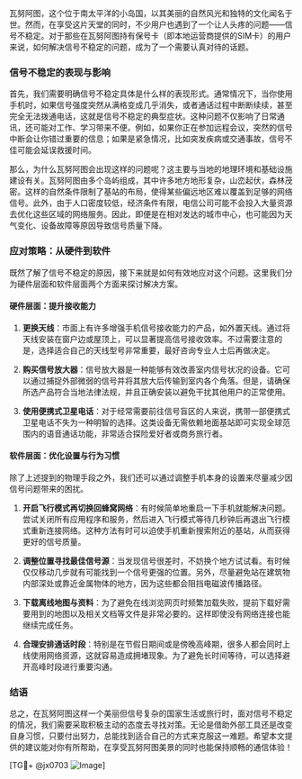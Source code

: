 瓦努阿图，这个位于南太平洋的小岛国，以其美丽的自然风光和独特的文化闻名于世。然而，在享受这片天堂的同时，不少用户也遇到了一个让人头疼的问题——信号不稳定。对于那些在瓦努阿图持有保号卡（即本地运营商提供的SIM卡）的用户来说，如何解决信号不稳定的问题，成为了一个需要认真对待的话题。

### 信号不稳定的表现与影响

首先，我们需要明确信号不稳定具体是什么样的表现形式。通常情况下，当你使用手机时，如果信号强度突然从满格变成几乎消失，或者通话过程中断断续续，甚至完全无法拨通电话，这就是信号不稳定的典型症状。这种问题不仅影响了日常通讯，还可能对工作、学习带来不便。例如，如果你正在参加远程会议，突然的信号中断会让你错过重要的信息；如果是紧急情况，比如突发疾病或交通事故，信号不佳可能会延误救援时间。

那么，为什么瓦努阿图会出现这样的问题呢？这主要与当地的地理环境和基础设施建设有关。瓦努阿图由多个岛屿组成，其中许多地方地形复杂，山峦起伏，森林茂密。这样的自然条件限制了基站的布局，使得某些偏远地区难以覆盖到足够的网络信号。此外，由于人口密度较低，经济条件有限，电信公司可能不会投入大量资源去优化这些区域的网络服务。因此，即便是在相对发达的城市中心，也可能因为天气变化、设备故障等原因导致信号质量下降。

### 应对策略：从硬件到软件

既然了解了信号不稳定的原因，接下来就是如何有效地应对这个问题。这里我们分为硬件层面和软件层面两个方面来探讨解决方案。

#### 硬件层面：提升接收能力

1. **更换天线**：市面上有许多增强手机信号接收能力的产品，如外置天线。通过将天线安装在窗户边或屋顶上，可以显著提高信号接收效率。不过需要注意的是，选择适合自己的天线型号非常重要，最好咨询专业人士后再做决定。

2. **购买信号放大器**：信号放大器是一种能够有效改善室内信号状况的设备。它可以通过捕捉外部微弱的信号并将其放大后传输到室内各个角落。但是，请确保所选产品符合当地法律法规，并且正确安装以避免干扰其他用户的正常使用。

3. **使用便携式卫星电话**：对于经常需要前往信号盲区的人来说，携带一部便携式卫星电话不失为一种明智的选择。这类设备无需依赖地面基站即可实现全球范围内的语音通话功能，非常适合探险爱好者或商务旅行者。

#### 软件层面：优化设置与行为习惯

除了上述提到的物理手段之外，我们还可以通过调整手机本身的设置来尽量减少因信号问题带来的困扰。

1. **开启飞行模式再切换回蜂窝网络**：有时候简单地重启一下手机就能解决问题。尝试关闭所有应用程序和服务，然后进入飞行模式等待几秒钟后再退出飞行模式重新连接网络。这种方法有时可以迫使手机重新搜索附近的基站，从而获得更好的信号质量。

2. **调整位置寻找最佳信号源**：当发现信号很差时，不妨换个地方试试看。有时候仅仅移动几步就有可能找到一个信号更强的位置。另外，尽量避免站在建筑物内部深处或靠近金属物体的地方，因为这些都会阻挡电磁波传播路径。

3. **下载离线地图与资料**：为了避免在线浏览网页时频繁加载失败，提前下载好需要用到的地图以及相关文档等文件是非常必要的。这样即使没有网络连接也能继续完成任务。

4. **合理安排通话时段**：特别是在节假日期间或是傍晚高峰期，很多人都会同时上线使用网络资源，这就容易造成拥堵现象。为了避免长时间等待，可以选择避开高峰时段进行重要沟通。

### 结语

总之，在瓦努阿图这样一个美丽但信号复杂的国家生活或旅行时，面对信号不稳定的情况，我们需要采取积极主动的态度去寻找对策。无论是借助外部工具还是改变自身习惯，只要付出努力，总能找到适合自己的方式来克服这一难题。希望本文提供的建议能对你有所帮助，在享受瓦努阿图美景的同时也能保持顺畅的通信体验！

[TG💪+ @jx0703 ![Image](https://github.com/user-attachments/assets/dbca1d08-cadb-493c-b0ec-ad6f7a83f270)]